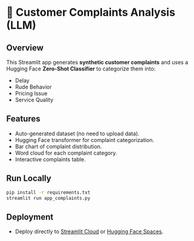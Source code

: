 # 📢 Customer Complaints Analysis (LLM)

## Overview
This Streamlit app generates **synthetic customer complaints** and uses a Hugging Face **Zero-Shot Classifier** to categorize them into:
- Delay
- Rude Behavior
- Pricing Issue
- Service Quality

## Features
- Auto-generated dataset (no need to upload data).
- Hugging Face transformer for complaint categorization.
- Bar chart of complaint distribution.
- Word cloud for each complaint category.
- Interactive complaints table.

## Run Locally
```bash
pip install -r requirements.txt
streamlit run app_complaints.py
```

## Deployment
- Deploy directly to [Streamlit Cloud](https://streamlit.io/cloud) or [Hugging Face Spaces](https://huggingface.co/spaces).